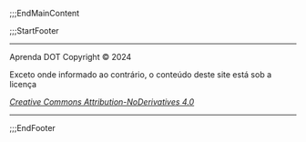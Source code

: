 

;;;EndMainContent

;;;StartFooter

---

Aprenda DOT Copyright © 2024

Exceto onde informado ao contrário, o conteúdo deste site está sob a licença

_[Creative Commons Attribution-NoDerivatives 4.0](https://creativecommons.org/licenses/by-nd/4.0/deed)_

---

;;;EndFooter
